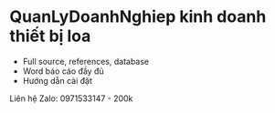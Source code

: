# QuanLyDoanhNghiep kinh doanh thiết bị loa
- Full source, references, database
- Word báo cáo đầy đủ
- Hướng dẫn cài đặt


Liên hệ Zalo: 0971533147 - 200k
